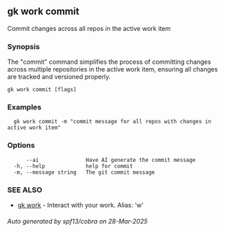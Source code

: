 ## gk work commit

Commit changes across all repos in the active work item

### Synopsis


  The "commit" command simplifies the process of committing changes across multiple repositories in the active work item, ensuring all changes are tracked and versioned properly.


```
gk work commit [flags]
```

### Examples

```
  gk work commit -m "commit message for all repos with changes in active work item"
```

### Options

```
      --ai               Have AI generate the commit message
  -h, --help             help for commit
  -m, --message string   The git commit message
```

### SEE ALSO

* [gk work](gk_work.md)	 - Interact with your work. Alias: 'w'

###### Auto generated by spf13/cobra on 28-Mar-2025
